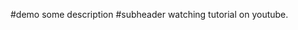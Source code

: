 #demo
some description
#subheader
watching tutorial on youtube.









































